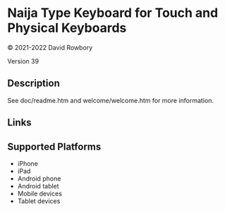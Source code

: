 Naija Type Keyboard for Touch and Physical Keyboards
====================================================

© 2021-2022 David Rowbory

Version 39

Description
-----------

See doc/readme.htm and welcome/welcome.htm for more information.

Links
-----

Supported Platforms
-------------------
 * iPhone
 * iPad
 * Android phone
 * Android tablet
 * Mobile devices
 * Tablet devices

